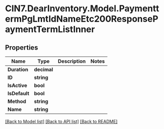 # CIN7.DearInventory.Model.PaymenttermPgLmtIdNameEtc200ResponsePaymentTermListInner

## Properties

| Name          | Type        | Description | Notes |
| ------------- | ----------- | ----------- | ----- |
| **Duration**  | **decimal** |             |
| **ID**        | **string**  |             |
| **IsActive**  | **bool**    |             |
| **IsDefault** | **bool**    |             |
| **Method**    | **string**  |             |
| **Name**      | **string**  |             |

[[Back to Model list]](../README.md#documentation-for-models) [[Back to API list]](../README.md#documentation-for-api-endpoints) [[Back to README]](../README.md)
